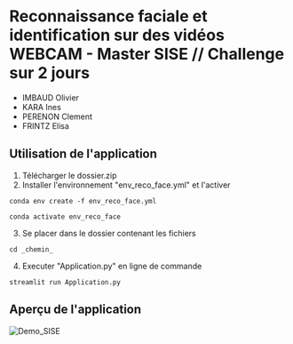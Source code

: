 # Reconnaissance faciale et identification sur des vidéos WEBCAM - Master SISE // Challenge sur 2 jours

* IMBAUD Olivier
* KARA Ines
* PERENON Clement
* FRINTZ Elisa

## Utilisation de l'application

1. Télécharger le dossier.zip 
2. Installer l'environnement "env_reco_face.yml" et l'activer
```
conda env create -f env_reco_face.yml 

conda activate env_reco_face
```
3. Se placer dans le dossier contenant les fichiers
```
cd _chemin_
```
4. Executer  "Application.py" en ligne de commande
```
streamlit run Application.py
```

## Aperçu de l'application
![Demo_SISE](https://user-images.githubusercontent.com/65174929/157723257-54cf93c4-14ba-46eb-88bd-6efc4c120df7.png)
